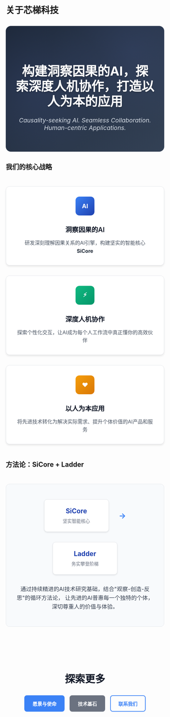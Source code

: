 # 关于芯梯科技

<div class="intro-hero">
  <h1>构建洞察因果的AI，探索深度人机协作，打造以人为本的应用</h1>
  <p class="hero-subtitle">Causality-seeking AI. Seamless Collaboration. Human-centric Applications.</p>
</div>

## 我们的核心战略

<div class="strategy-grid">
  <div class="strategy-card">
    <div class="strategy-icon ai-icon">
      <div class="icon-inner">AI</div>
    </div>
    <h3>洞察因果的AI</h3>
    <p>研发深刻理解因果关系的AI引擎，构建坚实的智能核心 <strong>SiCore</strong></p>
  </div>

  <div class="strategy-card">
    <div class="strategy-icon collab-icon">
      <div class="icon-inner">⚡</div>
    </div>
    <h3>深度人机协作</h3>
    <p>探索个性化交互，让AI成为每个人工作流中真正懂你的高效伙伴</p>
  </div>

  <div class="strategy-card">
    <div class="strategy-icon human-icon">
      <div class="icon-inner">❤</div>
    </div>
    <h3>以人为本应用</h3>
    <p>将先进技术转化为解决实际需求、提升个体价值的AI产品和服务</p>
  </div>
</div>

## 方法论：SiCore + Ladder

<div class="methodology">
  <div class="method-flow">
    <div class="method-node">
      <div class="node-title">SiCore</div>
      <div class="node-desc">坚实智能核心</div>
    </div>
    <div class="flow-arrow">→</div>
    <div class="method-node">
      <div class="node-title">Ladder</div>
      <div class="node-desc">务实攀登阶梯</div>
    </div>
  </div>
  <p class="methodology-desc">
    通过持续精进的AI技术研究基础，结合"观察-创造-反思"的循环方法论，
    让先进的AI普惠每一个独特的个体，深切尊重人的价值与体验。
  </p>
</div>

<div class="cta-section">
  <h2>探索更多</h2>
  <div class="cta-buttons">
    <a href="/VISION_AND_MISSION" class="btn btn-primary">愿景与使命</a>
    <a href="/core_technology" class="btn btn-secondary">技术基石</a>
    <a href="/contact" class="btn btn-outline">联系我们</a>
  </div>
</div>

<style scoped>
.intro-hero {
  text-align: center;
  padding: 4rem 2rem;
  background: linear-gradient(135deg, #1e293b 0%, #334155 100%);
  color: white;
  border-radius: 16px;
  margin: 2rem 0;
  position: relative;
  overflow: hidden;
}

.intro-hero::before {
  content: '';
  position: absolute;
  top: 0;
  left: 0;
  right: 0;
  bottom: 0;
  background: 
    radial-gradient(circle at 20% 50%, rgba(102, 126, 234, 0.1) 0%, transparent 50%),
    radial-gradient(circle at 80% 20%, rgba(102, 126, 234, 0.1) 0%, transparent 50%);
  pointer-events: none;
}

.intro-hero h1 {
  font-size: 2.5rem;
  font-weight: 700;
  margin-bottom: 1.5rem;
  line-height: 1.2;
  position: relative;
  z-index: 1;
  color: #ffffff;
  text-shadow: 0 2px 4px rgba(0,0,0,0.3);
}

.hero-subtitle {
  font-size: 1.2rem;
  opacity: 0.95;
  font-style: italic;
  position: relative;
  z-index: 1;
  margin: 0;
  color: #e2e8f0;
}

.strategy-grid {
  display: grid;
  grid-template-columns: repeat(auto-fit, minmax(280px, 1fr));
  gap: 2rem;
  margin: 3rem 0;
}

.strategy-card {
  background: #ffffff;
  border-radius: 12px;
  padding: 2rem;
  text-align: center;
  box-shadow: 0 4px 6px -1px rgba(0, 0, 0, 0.1);
  border: 1px solid #e5e7eb;
  transition: all 0.3s ease;
  position: relative;
}

.strategy-card:hover {
  transform: translateY(-4px);
  box-shadow: 0 10px 15px -3px rgba(0, 0, 0, 0.1);
}

.strategy-icon {
  width: 60px;
  height: 60px;
  border-radius: 12px;
  margin: 0 auto 1.5rem;
  display: flex;
  align-items: center;
  justify-content: center;
  font-weight: bold;
  font-size: 1.5rem;
  color: white;
}

.ai-icon {
  background: linear-gradient(135deg, #3b82f6 0%, #1e40af 100%);
}

.collab-icon {
  background: linear-gradient(135deg, #10b981 0%, #059669 100%);
}

.human-icon {
  background: linear-gradient(135deg, #f59e0b 0%, #d97706 100%);
}

.icon-inner {
  font-size: 1.2rem;
}

.strategy-card h3 {
  font-size: 1.3rem;
  color: #111827;
  margin-bottom: 1rem;
  font-weight: 600;
}

.strategy-card p {
  color: #4b5563;
  line-height: 1.6;
  margin: 0;
  font-size: 1rem;
}

.strategy-card strong {
  color: #1f2937;
}

.methodology {
  background: #f8fafc;
  padding: 3rem 2rem;
  border-radius: 12px;
  margin: 3rem 0;
  text-align: center;
  border: 1px solid #e5e7eb;
}

.method-flow {
  display: flex;
  align-items: center;
  justify-content: center;
  gap: 2rem;
  margin-bottom: 2rem;
  flex-wrap: wrap;
}

.method-node {
  background: #ffffff;
  padding: 1.5rem 2rem;
  border-radius: 10px;
  box-shadow: 0 2px 4px rgba(0, 0, 0, 0.1);
  min-width: 140px;
  border: 1px solid #e5e7eb;
}

.node-title {
  font-size: 1.3rem;
  font-weight: 700;
  color: #1e40af;
  margin-bottom: 0.5rem;
}

.node-desc {
  font-size: 0.9rem;
  color: #6b7280;
}

.flow-arrow {
  font-size: 1.5rem;
  color: #3b82f6;
  font-weight: bold;
}

.methodology-desc {
  max-width: 600px;
  margin: 0 auto;
  color: #374151;
  line-height: 1.6;
  font-size: 1.1rem;
}

.cta-section {
  text-align: center;
  padding: 3rem 0;
}

.cta-section h2 {
  color: #111827;
  margin-bottom: 2rem;
  font-size: 2rem;
  font-weight: 600;
}

.cta-buttons {
  display: flex;
  gap: 1rem;
  justify-content: center;
  flex-wrap: wrap;
}

.btn {
  padding: 0.8rem 1.5rem;
  border-radius: 8px;
  text-decoration: none;
  font-weight: 600;
  transition: all 0.3s ease;
  border: 2px solid transparent;
  font-size: 0.95rem;
}

.btn-primary {
  background: #3b82f6;
  color: white;
  border-color: #3b82f6;
}

.btn-primary:hover {
  background: #2563eb;
  transform: translateY(-2px);
  box-shadow: 0 4px 6px -1px rgba(59, 130, 246, 0.4);
}

.btn-secondary {
  background: #6b7280;
  color: white;
  border-color: #6b7280;
}

.btn-secondary:hover {
  background: #4b5563;
  transform: translateY(-2px);
}

.btn-outline {
  background: transparent;
  color: #3b82f6;
  border-color: #3b82f6;
}

.btn-outline:hover {
  background: #3b82f6;
  color: white;
}

@media (max-width: 768px) {
  .intro-hero h1 {
    font-size: 2rem;
  }
  
  .hero-subtitle {
    font-size: 1.1rem;
  }
  
  .strategy-grid {
    grid-template-columns: 1fr;
  }
  
  .method-flow {
    flex-direction: column;
    gap: 1rem;
  }
  
  .flow-arrow {
    transform: rotate(90deg);
  }
  
  .cta-buttons {
    flex-direction: column;
    align-items: center;
  }
  
  .btn {
    width: 100%;
    max-width: 200px;
  }
}
</style>

 
